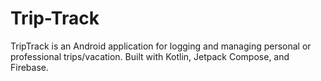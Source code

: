 # Trip-Track
TripTrack is an Android application for logging and managing personal or professional trips/vacation. Built with Kotlin, Jetpack Compose, and Firebase.
